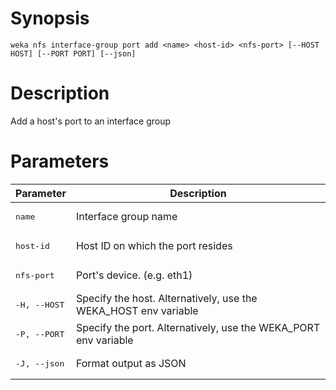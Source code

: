 # Synopsis

```weka nfs interface-group port add <name> <host-id> <nfs-port> [--HOST HOST] [--PORT PORT] [--json]```

# Description

Add a host's port to an interface group

# Parameters

| Parameter | Description |
| --------- | ----------- |
| <pre>name</pre> | Interface group name |
| <pre>host-id</pre> | Host ID on which the port resides |
| <pre>nfs-port</pre> | Port's device. (e.g. eth1) |
| <pre>-H, --HOST</pre> | Specify the host. Alternatively, use the WEKA_HOST env variable |
| <pre>-P, --PORT</pre> | Specify the port. Alternatively, use the WEKA_PORT env variable |
| <pre>-J, --json</pre> | Format output as JSON |
